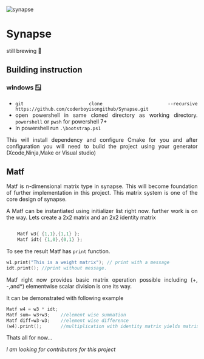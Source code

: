 
![synapse](https://github.com/coderboyisongithub/Synapse/assets/24197201/3868a6d0-b049-4ea1-bfd1-96559cb8c9f0)
# Synapse
still brewing 🍵

<div align="justify">

## Building instruction

### windows 🪟

- ``git clone --recursive https://github.com/coderboyisongithub/Synapse.git``
- open powershell in same cloned directory as working directory. `powershell` or `pwsh` for powershell 7+
- In powershell run `.\bootstrap.ps1`

This will install dependency and configure Cmake for you and after configuration you will need to build the project using your generator (Xcode,Ninja,Make or Visual studio)

## Matf

Matf is n-dimensional matrix type in synapse. This will become foundation of further implementation in this project. This matrix system is one of the core design of synapse. 

A Matf can be instantiated using initializer list right now. further work is on the way.
Lets create a 2x2 matrix and an 2x2 identity matrix
```C++

	Matf w3{ {1,1},{1,1} };
	Matf idt{ {1,0},{0,1} };

```
To see the result Matf has `print` function.
```C++
w1.print("This is a weight matrix"); // print with a message
idt.print(); //print without message.
```
Matf right now provides basic matrix operation possible including (+, -,and\*) elementwise scalar division is one its way.

It can be demonstrated with following example
```C++
Matf w4 = w3 * idt;	
Matf sum= w3+w3;	//element wise summation
Matf diff=w3-w3; 	//element wise difference
(w4).print(); 		//multiplication with identity matrix yields matrix itself
```
Thats all for now...

<i>I am looking for contributors for this project</i>

</div>